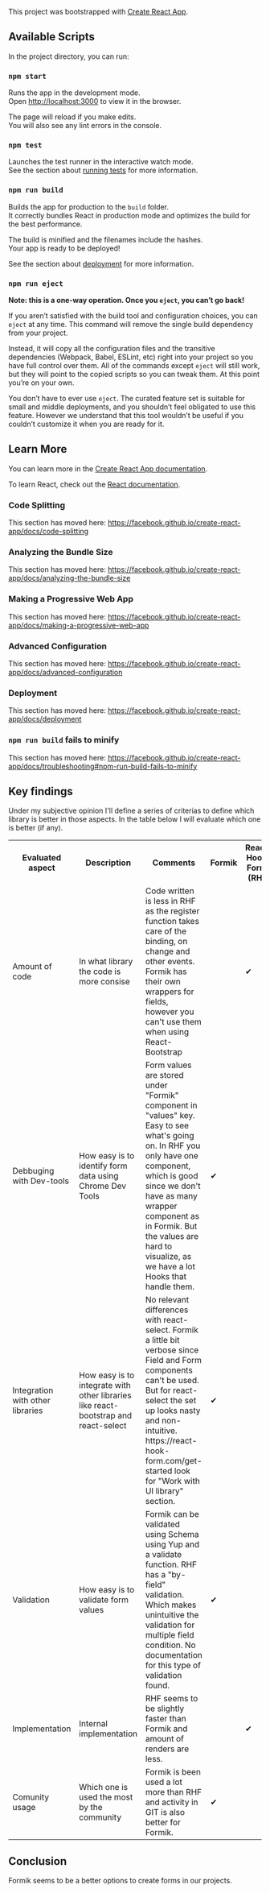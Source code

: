This project was bootstrapped with [Create React App](https://github.com/facebook/create-react-app).

## Available Scripts

In the project directory, you can run:

### `npm start`

Runs the app in the development mode.<br>
Open [http://localhost:3000](http://localhost:3000) to view it in the browser.

The page will reload if you make edits.<br>
You will also see any lint errors in the console.

### `npm test`

Launches the test runner in the interactive watch mode.<br>
See the section about [running tests](https://facebook.github.io/create-react-app/docs/running-tests) for more information.

### `npm run build`

Builds the app for production to the `build` folder.<br>
It correctly bundles React in production mode and optimizes the build for the best performance.

The build is minified and the filenames include the hashes.<br>
Your app is ready to be deployed!

See the section about [deployment](https://facebook.github.io/create-react-app/docs/deployment) for more information.

### `npm run eject`

**Note: this is a one-way operation. Once you `eject`, you can’t go back!**

If you aren’t satisfied with the build tool and configuration choices, you can `eject` at any time. This command will remove the single build dependency from your project.

Instead, it will copy all the configuration files and the transitive dependencies (Webpack, Babel, ESLint, etc) right into your project so you have full control over them. All of the commands except `eject` will still work, but they will point to the copied scripts so you can tweak them. At this point you’re on your own.

You don’t have to ever use `eject`. The curated feature set is suitable for small and middle deployments, and you shouldn’t feel obligated to use this feature. However we understand that this tool wouldn’t be useful if you couldn’t customize it when you are ready for it.

## Learn More

You can learn more in the [Create React App documentation](https://facebook.github.io/create-react-app/docs/getting-started).

To learn React, check out the [React documentation](https://reactjs.org/).

### Code Splitting

This section has moved here: https://facebook.github.io/create-react-app/docs/code-splitting

### Analyzing the Bundle Size

This section has moved here: https://facebook.github.io/create-react-app/docs/analyzing-the-bundle-size

### Making a Progressive Web App

This section has moved here: https://facebook.github.io/create-react-app/docs/making-a-progressive-web-app

### Advanced Configuration

This section has moved here: https://facebook.github.io/create-react-app/docs/advanced-configuration

### Deployment

This section has moved here: https://facebook.github.io/create-react-app/docs/deployment

### `npm run build` fails to minify

This section has moved here: https://facebook.github.io/create-react-app/docs/troubleshooting#npm-run-build-fails-to-minify

## Key findings
Under my subjective opinion I'll define a series of criterias to define which library is better in those aspects. In the table below I will evaluate which one is better (if any).

<table>
<tr>
<th>Evaluated aspect</th>
<th>Description</th>
<th>Comments</th>
<th>Formik</th>
<th>React-Hook-Forms (RHF)</th>
</tr>
<tr>
<td>Amount of code</td>
<td>In what library the code is more consise</td>
<td>Code written is less in RHF as the register function takes care of the binding, on change and other events.
Formik has their own wrappers for fields, however you can't use them when using React-Bootstrap</td>
<td></td>
<td>&#10004;</td>
</tr>
<tr>
<td>Debbuging with Dev-tools</td>
<td>How easy is to identify form data using Chrome Dev Tools</td>
<td>Form values are stored under "Formik" component in "values" key. Easy to see what's going on.
In RHF you only have one component, which is good since we don't have as many wrapper component as in Formik. But the values are hard to visualize, as we have a lot Hooks that handle them.
</td>
<td>&#10004;</td>
<td></td>
</tr>
<tr>
<td>Integration with other libraries</td>
<td>How easy is to integrate with other libraries like react-bootstrap and react-select</td>
<td>No relevant differences with react-select. Formik a little bit verbose since Field and Form components can't be used.
But for react-select the set up looks nasty and non-intuitive. https://react-hook-form.com/get-started look for "Work with UI library" section.
</td>
<td>&#10004;</td>
<td></td>
</tr>
<tr>
<td>Validation</td>
<td>How easy is to validate form values</td>
<td>Formik can be validated using Schema using Yup and a validate function. RHF has a "by-field" validation. Which makes unintuitive the validation for multiple field condition. No documentation for this type of validation found.
</td>
<td>&#10004;</td>
<td></td>
</tr>

<tr>
<td>Implementation</td>
<td>Internal implementation</td>
<td>RHF seems to be slightly faster than Formik and amount of renders are less.
</td>
<td></td>
<td>&#10004;</td>
</tr>

<tr>
<td>Comunity usage</td>
<td>Which one is used the most by the community</td>
<td>Formik is been used a lot more than RHF and activity in GIT is also better for Formik.
</td>
<td>&#10004;</td>
<td></td>
</tr>

</table>

## Conclusion
Formik seems to be a better options to create forms in our projects.